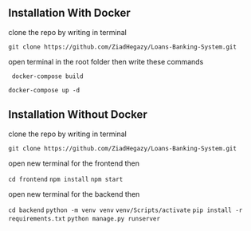 ## Installation With Docker

clone the repo by writing in terminal

`git clone https://github.com/ZiadHegazy/Loans-Banking-System.git  `

open terminal in the root folder then write these commands

` docker-compose build`

`docker-compose up -d `

## Installation Without Docker
clone the repo by writing in terminal

`git clone https://github.com/ZiadHegazy/Loans-Banking-System.git  `

open new terminal for the frontend then

`cd frontend`
`npm install`
`npm start`

open new terminal for the backend then

`cd backend`
`python -m venv venv`
`venv/Scripts/activate`
`pip install -r requirements.txt`
`python manage.py runserver`



